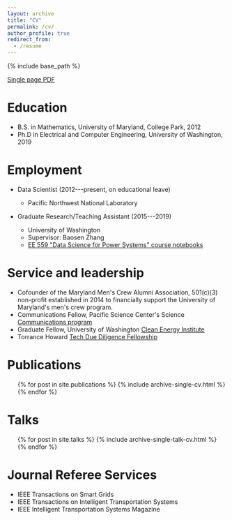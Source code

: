 ```yaml
---
layout: archive
title: "CV"
permalink: /cv/
author_profile: true
redirect_from:
  - /resume
---
```


{% include base_path %}

[Single page PDF](https://cpatdowling.github.io/files/Dowling_resume2019_formatted.pdf)

Education
======
* B.S. in Mathematics, University of Maryland, College Park, 2012
* Ph.D in Electrical and Computer Engineering, University of Washington, 2019

Employment
======
* Data Scientist (2012---present, on educational leave) 
  * Pacific Northwest National Laboratory

* Graduate Research/Teaching Assistant (2015---2019)
  * University of Washington
  * Supervisor: Baosen Zhang
  * [EE 559 "Data Science for Power Systems" course notebooks](https://github.com/cpatdowling/ee559)

Service and leadership
======
* Cofounder of the Maryland Men's Crew Alumni Association, 501(c)(3) non-profit established in 2014 to financially support the University of Maryland's men's crew program.
* Communications Fellow, Pacific Science Center's Science [Communications program](https://www.pacificsciencecenter.org/fellowship/)
* Graduate Fellow, University of Washington [Clean Energy Institute](https://www.cei.washington.edu/persons/chase-dowling/)
* Torrance Howard [Tech Due Diligence Fellowship](https://www.cei.washington.edu/training/torrance-tech-due-diligence-program/)

Publications
======
  <ul>{% for post in site.publications %}
    {% include archive-single-cv.html %}
  {% endfor %}</ul>
  
Talks
======
  <ul>{% for post in site.talks %}
    {% include archive-single-talk-cv.html %}
  {% endfor %}</ul>

Journal Referee Services
======
* IEEE Transactions on Smart Grids
* IEEE Transactions on Intelligent Transportation Systems
* IEEE Intelligent Transportation Systems Magazine
